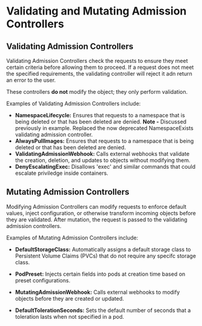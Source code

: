 # Validating and Mutating Admission Controllers

## Validating Admission Controllers

Validating Admission Controllers check the requests to ensure they meet certain criteria before allowing them to proceed. If a request does not meet the specified requirements, the validating controller will reject it adn return an error to the user.

These controllers __do not__ modify the object; they only perform validation.

Examples of Validating Admission Controllers include:

- __NamespaceLifecycle:__ Ensures that requests to a namespace that is being deleted or that has been deleted are denied.
__Note -__ Discussed previously in example. Replaced the now deprecated NamespaceExists validating admission controller.
- __AlwaysPullImages:__ Ensures that requests to a namespace that is being deleted or that has been deleted are denied.
- __ValidatingAdmissionWebhook:__ Calls external webhooks that validate the creation, deletion, and updates to objects without modifying them.
- __DenyEscalatingExec:__ Disallows 'exec' and similar commands that could escalate priviledge inside containers.



## Mutating Admission Controllers

Modifying Admission Controllers can modify requests to enforce default values, inject configuration, or otherwise transform incoming objects before they are validated. After mutation, the request is passed to the validating admission controllers.

Examples of Mutating Admission Controllers include:

- __DefaultStorageClass:__ Automatically assigns a default storage class to Persistent Volume Claims (PVCs) that do not require any specifc storage class.

- __PodPreset:__ Injects certain fields into pods at creation time based on preset configurations.

- __MutatingAdmissionWebhook:__ Calls external webhooks to modify objects before they are created or updated.

- __DefaultTolerationSeconds:__ Sets the default number of seconds that a toleration lasts when not specified in a pod.